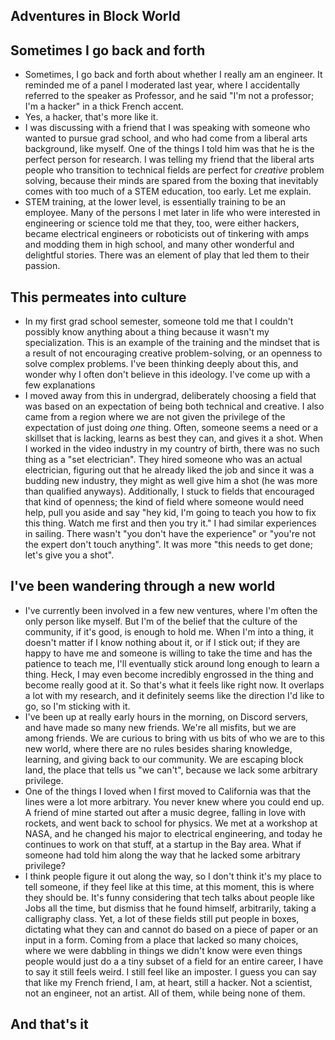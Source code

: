 ## Adventures in Block World

## Sometimes I go back and forth
- Sometimes, I go back and forth about whether I really am an engineer. It reminded me of a panel I moderated last year,
  where I accidentally referred to the speaker as Professor, and he said "I'm not a professor; I'm a hacker" in a thick French accent.
- Yes, a hacker, that's more like it.
- I was discussing with a friend that I was speaking with someone who wanted to pursue grad school, and who had come from a liberal 
  arts background, like myself. One of the things I told him was that he is the perfect person for research. I was telling my friend that the liberal 
  arts people who transition to technical fields are perfect for *creative* problem solving, because their minds are spared from the boxing that inevitably
  comes with too much of a STEM education, too early. Let me explain.
- STEM training, at the lower level, is essentially training to be an employee. Many of the persons I met later in life who were interested in engineering 
  or science told me that they, too, were either hackers, became electrical engineers or roboticists out of tinkering with amps and modding them in high school,
  and many other wonderful and delightful stories. There was an element of play that led them to their passion.
  
## This permeates into culture
- In my first grad school semester, someone told me that I couldn't possibly know anything about a thing because it wasn't my specialization. This is an example of the
  training and the mindset that is a result of not encouraging creative problem-solving, or an openness to solve complex problems. I've been thinking deeply
  about this, and wonder why I often don't believe in this ideology. I've come up with a few explanations
- I moved away from this in undergrad, deliberately choosing a field that was based on an expectation of being both technical and creative. I also came from a 
  region where we are not given the privilege of the expectation of just doing *one* thing. Often, someone seems a need or a skillset that is lacking, learns as 
  best they can, and gives it a shot. When I worked in the video industry in my country of birth, there was no such thing as a "set electrician". They hired 
  someone who was an actual electrician, figuring out that he already liked the job and since it was a budding new industry, they might as well give him a shot
  (he was more than qualified anyways). Additionally, I stuck to fields that encouraged that kind of openness; the kind of field where someone would need help, 
  pull you aside and say "hey kid, I'm going to teach you how to fix this thing. Watch me first and then you try it." I had similar experiences in sailing. There
  wasn't "you don't have the experience" or "you're not the expert don't touch anything". It was more "this needs to get done; let's give you a shot". 
  
 ## I've been wandering through a new world
 - I've currently been involved in a few new ventures, where I'm often the only person like myself. But I'm of the belief that the culture of the community, if
   it's good, is enough to hold me. When I'm into a thing, it doesn't matter if I know nothing about it, or if I stick out; if they are happy to have me and someone
   is willing to take the time and has the patience to teach me, I'll eventually stick around long enough to learn a thing. Heck, I may even become incredibly 
   engrossed in the thing and become really good at it. So that's what it feels like right now. It overlaps a lot with my research, and it definitely seems like
   the direction I'd like to go, so I'm sticking with it.
 - I've been up at really early hours in the morning, on Discord servers, and have made so many new friends. We're all misfits, but we are among friends. 
   We are curious to bring with us bits of who we are to this new world, where there are no rules besides sharing knowledge, learning, and giving back to our community.
   We are escaping block land, the place that tells us "we can't", because we lack some arbitrary privilege. 
 - One of the things I loved when I first moved to California was that the lines were a lot more arbitrary. You never knew where you could end up. A friend of mine
   started out after a music degree, falling in love with rockets, and went back to school for physics. We met at a workshop at NASA, and he changed his major to 
   electrical engineering, and today he continues to work on that stuff, at a startup in the Bay area. What if someone had told him along the way that he lacked
   some arbitrary privilege? 
 - I think people figure it out along the way, so I don't think it's my place to tell someone, if they feel like at this time, at this moment, this is where they
   should be. It's funny considering that tech talks about people like Jobs all the time, but dismiss that he found himself, arbitrarily, taking a calligraphy class.
   Yet, a lot of these fields still put people in boxes, dictating what they can and cannot do based on a piece of paper or an input in a form. Coming from a 
   place that lacked so many choices, where we were dabbling in things we didn't know were even things people would just do a a tiny subset of a field for an entire
   career, I have to say it still feels weird. I still feel like an imposter. I guess you can say that like my French friend, I am, at heart, still a hacker.
   Not a scientist, not an engineer, not an artist. All of them, while being none of them.
   
 ## And that's it
